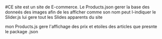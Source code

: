 #CE site est un site de E-commerce.
Le Products.json gerer la base des donneés des images afin de les afficher
comme son nom peut l-indiquer le Slider.js lui gere tout les Slides apparents du site


mon Products.js gere l'affichage des prix et etoiles des articles que presnte le package .json